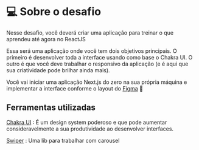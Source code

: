 # 💻 Sobre o desafio

Nesse desafio, você deverá criar uma aplicação para treinar o que aprendeu até agora no ReactJS

Essa será uma aplicação onde você tem dois objetivos principais. O primeiro é desenvolver toda a interface usando como base o Chakra UI. O outro é que você deve trabalhar o responsivo da aplicação (e é aqui que sua criatividade pode brilhar ainda mais).

Você vai iniciar uma aplicação Next.js do zero na sua própria máquina e implementar a interface conforme o layout do [Figma](https://www.figma.com/file/ksNnpiIi7YR2xlQfSorFuX/Desafio-1-Módulo-4-ReactJS-(Copy)?node-id=0%3A1) 🚀

## Ferramentas utilizadas

[Chakra UI](https://chakra-ui.com) : É um design system poderoso e que pode aumentar consideravelmente a sua produtividade ao desenvolver interfaces.

[Swiper](https://swiperjs.com/react) : Uma lib para trabalhar com carousel